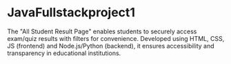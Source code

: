 # JavaFullstackproject1
 The "All Student Result Page" enables students to securely access exam/quiz results with filters for convenience. Developed using HTML, CSS, JS (frontend) and Node.js/Python (backend), it ensures accessibility and transparency in educational institutions.
